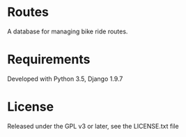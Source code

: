 # Routes

A database for managing bike ride routes.

# Requirements

Developed with Python 3.5, Django 1.9.7

# License

Released under the GPL v3 or later, see the LICENSE.txt file
